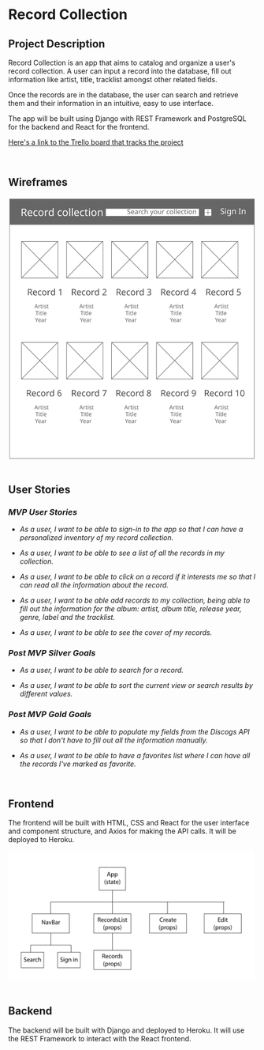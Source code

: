 # Record Collection

## Project Description

Record Collection is an app that aims to catalog and organize a user's record collection. A user can input a record into the database, fill out information like artist, title, tracklist amongst other related fields.

Once the records are in the database, the user can search and retrieve them and their information in an intuitive, easy to use interface.

The app will be built using Django with REST Framework and PostgreSQL for the backend and React for the frontend.

[Here's a link to the Trello board that tracks the project](https://trello.com/b/XyPSisRn)

<br>

## Wireframes

<img src='./resources/record-collection-main-wireframes.svg' alt='Home view' width='500'/>

<br>
<br>

## User Stories

### _MVP User Stories_

- _As a user, I want to be able to sign-in to the app so that I can have a personalized inventory of my record collection._

- _As a user, I want to be able to see a list of all the records in my collection._

- _As a user, I want to be able to click on a record if it interests me so that I can read all the information about the record._

- _As a user, I want to be able add records to my collection, being able to fill out the information for the album: artist, album title, release year, genre, label and the tracklist._

- _As a user, I want to be able to see the cover of my records._

### _Post MVP Silver Goals_

- _As a user, I want to be able to search for a record._

- _As a user, I want to be able to sort the current view or search results by different values._

### _Post MVP Gold Goals_

- _As a user, I want to be able to populate my fields from the Discogs API so that I don't have to fill out all the information manually._

- _As a user, I want to be able to have a favorites list where I can have all the records I've marked as favorite._

<br>

## Frontend

The frontend will be built with HTML, CSS and React for the user interface and component structure, and Axios for making the API calls. It will be deployed to Heroku.

<img src='./resources/record-collection-component-hierarchy.svg' alt='Home view' width='500'/>

<br>

<br>

## Backend

The backend will be built with Django and deployed to Heroku. It will use the REST Framework to interact with the React frontend.
